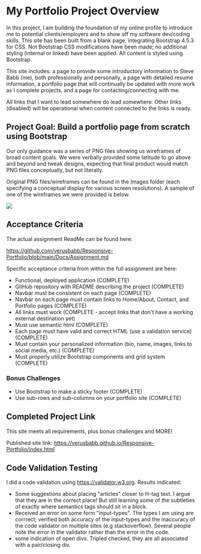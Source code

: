 # My Portfolio Project Overview
In this project, I am building the foundation of my online profile to introduce me to potential clients/employers and to show off my software dev/coding skills.  This site has been built from a blank page, integrating Bootstrap 4.5.3 for CSS.  Not Bootstrap CSS modifications have been made; no additional styling (internal or linked) have been applied.  All content is styled using Bootstrap.  

This site includes: a page to provide some introductory information to Steve Babb (me), both professionally and personally, a page with detailed resume information, a portfolio page that will continually be updated with more work as I complete projects, and a page for contacting/connecting with me.

All links that I want to lead somewhere do lead somewhere.  Other links (disabled) will be operational when content connected to the links is ready.

## Project Goal: Build a portfolio page from scratch using Bootstrap
Our only guidance was a series of PNG files showing us wireframes of broad content goals.  We were verbally provided some latitude to go above and beyond and tweak designs, expecting that final product would match PNG files conceptually, but not literally.

Original PNG files/wireframes can be found in the Images folder (each specifying a conceptual display for various screen resolutions). A sample of one of the wireframes we were provided is below.

![](https://github.com/verusbabb/Responsive-Portfolio/blob/main/Images/992-portfolio.png)


## Acceptance Criteria
The actual assignment ReadMe can be found here:  

https://github.com/verusbabb/Responsive-Portfolio/blob/main/Docs/Assignment.md

Specific acceptance criteria from within the full assignment are here:

- Functional, deployed application (COMPLETE)
- GitHub repository with README describing the project (COMPLETE)
- Navbar must be consistent on each page (COMPLETE)
- Navbar on each page must contain links to Home/About, Contact, and Portfolio pages (COMPLETE)
- All links must work (COMPLETE - accept links that don't have a working external destination yet)
- Must use semantic html (COMPLETE)
- Each page must have valid and correct HTML (use a validation service) (COMPLETE)
- Must contain your personalized information (bio, name, images, links to social media, etc.) (COMPLETE)
- Must properly utilize Bootstrap components and grid system (COMPLETE)

### Bonus Challenges

- Use Bootstrap to make a sticky footer (COMPLETE)
- Use sub-rows and sub-columns on your portfolio site (COMPLETE)


## Completed Project Link
This site meets all requirements, plus bonus challenges and MORE!

Published site link:
https://verusbabb.github.io/Responsive-Portfolio/index.html


## Code Validation Testing
I did a code validation using https://validator.w3.org.  Results indicated:

- Some suggestions about placing "articles" closer to H-tag text. I argue that they are in the correct place!  But still learning some of the subtleties of exactly where semantics tags should sit in a block.
- Received an error on some form "input-types".  The types I am using are corrrect; verified both accuracy of the input-types and the inaccuracy of the code validator on multiple sites (e.g stackoverflow).  Several people note the error in the validator rather than the error in the code.
- some indication of open divs.  Tripled checked, they are all associated with a pair/closing div.

